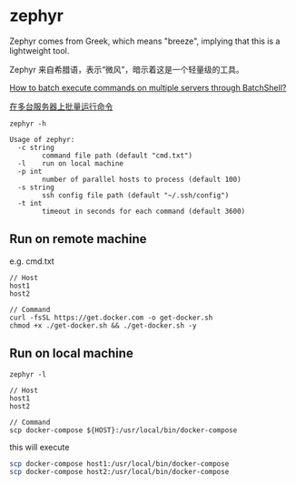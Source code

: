 # zephyr

Zephyr comes from Greek, which means "breeze", implying that this is a lightweight tool.

Zephyr 来自希腊语，表示“微风”，暗示着这是一个轻量级的工具。

[How to batch execute commands on multiple servers through BatchShell?](https://www.bilibili.com/video/BV1WN411r7gH)

[在多台服务器上批量运行命令](https://www.bilibili.com/video/BV1WN411r7gH)

`zephyr -h`

```
Usage of zephyr:
  -c string
    	command file path (default "cmd.txt")
  -l	run on local machine
  -p int
    	number of parallel hosts to process (default 100)
  -s string
    	ssh config file path (default "~/.ssh/config")
  -t int
    	timeout in seconds for each command (default 3600)
```

## Run on remote machine

e.g.
cmd.txt

```
// Host
host1
host2

// Command
curl -fsSL https://get.docker.com -o get-docker.sh
chmod +x ./get-docker.sh && ./get-docker.sh -y
```

## Run on local machine

`zephyr -l`

```
// Host
host1
host2

// Command
scp docker-compose ${HOST}:/usr/local/bin/docker-compose
```

this will execute

```sh
scp docker-compose host1:/usr/local/bin/docker-compose
scp docker-compose host2:/usr/local/bin/docker-compose
```
